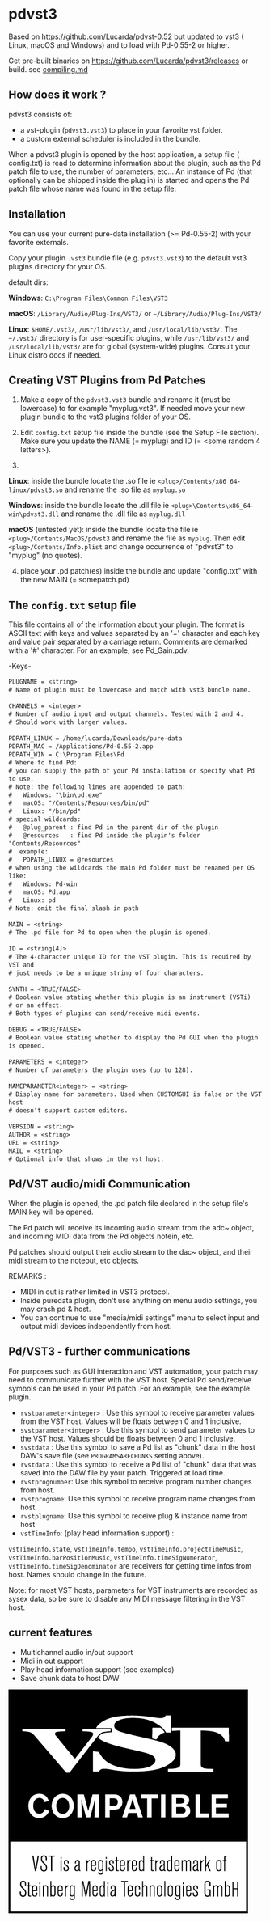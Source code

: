 # pdvst3


Based on https://github.com/Lucarda/pdvst-0.52 but updated to vst3 (
Linux, macOS and Windows) and to load with Pd-0.55-2 or higher.

Get pre-built binaries on https://github.com/Lucarda/pdvst3/releases
or build. see [compiling.md](compiling.md)


## How does it work ?

pdvst3 consists of:

* a vst-plugin (`pdvst3.vst3`) to place in your favorite vst folder.
* a custom external scheduler is included in the bundle.

When a pdvst3 plugin is opened by the host application, a setup file (
config.txt) is read to determine information about the plugin, such as
the Pd patch file to use, the number of parameters, etc...
An instance of Pd (that optionally can be shipped inside the plug in)
is started and opens the Pd patch file whose name was found in the setup file.

## Installation

You can use your current pure-data installation (>= Pd-0.55-2) with your
favorite externals.

Copy your plugin `.vst3` bundle file (e.g. `pdvst3.vst3`) to the
default vst3 plugins directory for your OS.

default dirs:

**Windows**:
`C:\Program Files\Common Files\VST3`

**macOS**:
`/Library/Audio/Plug-Ins/VST3/` or `~/Library/Audio/Plug-Ins/VST3/`

**Linux**:
`$HOME/.vst3/`, `/usr/lib/vst3/`, and `/usr/local/lib/vst3/`.
The `~/.vst3/` directory is for user-specific plugins, while `/usr/lib/vst3/`
and `/usr/local/lib/vst3/` are for global (system-wide) plugins. Consult
your Linux distro docs if needed.

## Creating VST Plugins from Pd Patches

1) Make a copy of the `pdvst3.vst3` bundle and
  rename it (must be lowercase) to for example "myplug.vst3".
  If needed move your new plugin bundle to the vst3 plugins folder of your OS.

2) Edit `config.txt` setup file inside the bundle (see the Setup File section).
Make sure you update the NAME (= myplug) and ID (= <some random 4 letters>).

3)
**Linux**: inside the bundle locate the <plug>.so file ie
`<plug>/Contents/x86_64-linux/pdvst3.so` and rename the .so
file as `myplug.so`

**Windows**: inside the bundle locate the <plug>.dll file ie
`<plug>\Contents\x86_64-win\pdvst3.dll` and rename the .dll
file as `myplug.dll`

**macOS** (untested yet): inside the bundle locate the <plug> file ie
`<plug>/Contents/MacOS/pdvst3` and rename the file as `myplug`.
Then edit `<plug>/Contents/Info.plist` and change occurrence of "pdvst3"
to "myplug" (no quotes).

4) place your .pd patch(es) inside the bundle and update "config.txt"
with the new MAIN (= somepatch.pd)

## The `config.txt` setup file

This file contains all of the information about your plugin. The format is ASCII
text with keys and values separated by an '=' character and each key and value
pair separated by a carriage return. Comments are demarked with a '#' character.
For an example, see Pd_Gain.pdv.

  -Keys-

    PLUGNAME = <string>
    # Name of plugin must be lowercase and match with vst3 bundle name.

    CHANNELS = <integer>
    # Number of audio input and output channels. Tested with 2 and 4.
    # Should work with larger values.

    PDPATH_LINUX = /home/lucarda/Downloads/pure-data
    PDPATH_MAC = /Applications/Pd-0.55-2.app
    PDPATH_WIN = C:\Program Files\Pd
    # Where to find Pd:
    # you can supply the path of your Pd installation or specify what Pd to use.
    # Note: the following lines are appended to path:
    #   Windows: "\bin\pd.exe"
    #   macOS: "/Contents/Resources/bin/pd"
    #   Linux: "/bin/pd"
    # special wildcards:
    #   @plug_parent : find Pd in the parent dir of the plugin
    #   @resources   : find Pd inside the plugin's folder "Contents/Resources"
    #  example:
    #   PDPATH_LINUX = @resources
    # when using the wildcards the main Pd folder must be renamed per OS like:
    #   Windows: Pd-win
    #   macOS: Pd.app
    #   Linux: pd
    # Note: omit the final slash in path

    MAIN = <string>
    # The .pd file for Pd to open when the plugin is opened.

    ID = <string[4]>
    # The 4-character unique ID for the VST plugin. This is required by VST and
    # just needs to be a unique string of four characters.

    SYNTH = <TRUE/FALSE>
    # Boolean value stating whether this plugin is an instrument (VSTi)
    # or an effect.
    # Both types of plugins can send/receive midi events.

    DEBUG = <TRUE/FALSE>
    # Boolean value stating whether to display the Pd GUI when the plugin is opened.

    PARAMETERS = <integer>
    # Number of parameters the plugin uses (up to 128).

    NAMEPARAMETER<integer> = <string>
    # Display name for parameters. Used when CUSTOMGUI is false or the VST host
    # doesn't support custom editors.

    VERSION = <string>
    AUTHOR = <string>
    URL = <string>
    MAIL = <string>
    # Optional info that shows in the vst host.



## Pd/VST audio/midi Communication

When the plugin is opened, the .pd patch file declared in the setup file's MAIN key
will be opened.

The Pd patch will receive its incoming audio stream from the adc~ object,
and incoming MIDI data from the Pd objects notein, etc.

Pd patches should output their audio stream to the dac~ object,
and their midi stream to the noteout, etc objects.

REMARKS :
* MIDI in out is rather limited in VST3 protocol.
* Inside puredata plugin, don't use anything on menu audio
settings, you may crash pd & host.
* You can continue to use "media/midi settings" menu to select input
and output midi devices independently from host.

## Pd/VST3 - further communications

For purposes such as GUI interaction and VST automation, your patch may
need to communicate further with the VST host. Special Pd send/receive
symbols can be used in your Pd patch. For an example, see the example plugin.

* `rvstparameter<integer>` : Use this symbol to receive parameter values
from the VST host. Values will be floats between 0 and 1 inclusive.
* `svstparameter<integer>` : Use this symbol to send parameter values to
the VST host. Values should be floats between 0 and 1 inclusive.
* `svstdata` : Use this symbol to save a Pd list as "chunk" data in the
host DAW's save file (see `PROGRAMSARECHUNKS` setting above).
* `rvstdata` : Use this symbol to receive a Pd list of "chunk" data that
was saved into the DAW file by your patch. Triggered at load time.
* `rvstprognumber`: Use this symbol to receive program number changes from host.
* `rvstprogname`: Use this symbol to receive program name changes from host.
* `rvstplugname`: Use this symbol to receive plug & instance name from host
* `vstTimeInfo`: (play head information support) :

`vstTimeInfo.state`, `vstTimeInfo.tempo`, `vstTimeInfo.projectTimeMusic`,
`vstTimeInfo.barPositionMusic`, `vstTimeInfo.timeSigNumerator`,
`vstTimeInfo.timeSigDenominator` are receivers for getting time infos from host.
Names should change in the future.


Note: for most VST hosts, parameters for VST instruments are recorded as
sysex data, so be sure to disable any MIDI message filtering in the VST host.

## current features

* Multichannel audio in/out support
* Midi in out support
* Play head information support (see examples)
* Save chunk data to host DAW


![vst logo](VST_Compatible_Logo_Steinberg_with_TM.png)
